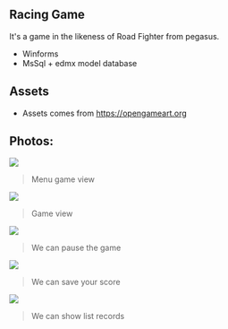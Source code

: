 ## Racing Game
It's a game in the likeness of Road Fighter from pegasus.
* Winforms
* MsSql + edmx model database

## Assets
* Assets comes from https://opengameart.org

## Photos:

![](https://github.com/gwalus/RoadFighter_Game/blob/master/RoadFighter/RoadFighter/ScreenShots/rf_1.png)
> Menu game view

![](https://github.com/gwalus/RoadFighter_Game/blob/master/RoadFighter/RoadFighter/ScreenShots/rf_2.png)
> Game view

![](https://github.com/gwalus/RoadFighter_Game/blob/master/RoadFighter/RoadFighter/ScreenShots/rf_3.png)
> We can pause the game

![](https://github.com/gwalus/RoadFighter_Game/blob/master/RoadFighter/RoadFighter/ScreenShots/rf_4.png)
> We can save your score

![](https://github.com/gwalus/RoadFighter_Game/blob/master/RoadFighter/RoadFighter/ScreenShots/rf_5.png)
> We can show list records

